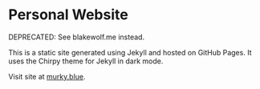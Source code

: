 # Personal Website

DEPRECATED: See blakewolf.me instead.

This is a static site generated using Jekyll and hosted on GitHub Pages. It
uses the Chirpy theme for Jekyll in dark mode.

Visit site at [murky.blue](https://murky.blue).
